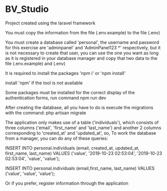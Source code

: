 # BV_Studio
Project created using the laravel framework

You must copy the information from the file (.env.example) to the file (.env)

You must create a database called 'personal', the username and password for this exercise are 'adminpanel' and 'AdminPanel123 *' respectively, but it is not necessary to create that user, you can use the one you want as long as it is registered in your database manager and copy that two data to the file (.env.example) and (.env)

It is required to install the packages
'npm i' or 'npm install'

install 'npm' if the tool is not available

Some packages must be installed for the correct display of the authentication forms, run command
npm run dev

After creating the database, all you have to do is execute the migrations with the command:
php artisan migrate

The application only makes use of a table ('individuals'), which consists of three columns ('email', 'first_name' and 'last_name') and another 2 columns corresponding to 'created_at' and 'updated_at', so, To work the database from a manager, you can do any of these queries:

INSERT INTO personal.individuals (email, created_at, updated_at, first_name, last_name) VALUES ('value', '2019-10-23 02:53:04', '2019-10-23 02:53:04', 'value', 'value');

INSERT INTO personal.individuals (email,first_name, last_name) VALUES ('value', 'value', 'value');

Or if you prefer, register information through the application